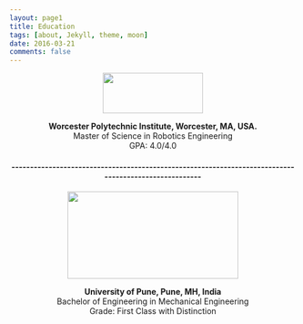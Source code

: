 ```yaml
---
layout: page1
title: Education
tags: [about, Jekyll, theme, moon]
date: 2016-03-21
comments: false
---
```


<html>
<body>
<center>  
<img src="WPI.png" width=176 height=71>
<p class="text-dark"><b> Worcester Polytechnic Institute, Worcester, MA, USA. </b>
<br/>
Master of Science in Robotics Engineering
<br/>
GPA: 4.0/4.0</p>

<h4>------------------------------------------------------------------------------------------------------</h4>
<img src="UOP.jpg" width=300 height=152.5>
<p class="text-dark"><b> University of Pune, Pune, MH, India </b>
<br/>
Bachelor of Engineering in Mechanical Engineering
<br/>
Grade: First Class with Distinction</p>

</center>


      
</body>
</html>
